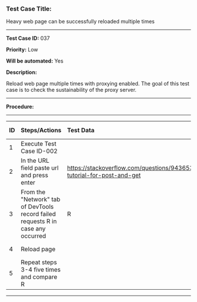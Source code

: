 
### Test Case Title: ###

 Heavy web page can be successfully reloaded multiple times										

---

**Test Case ID:** 037

**Priority:** Low

**Will be automated:** Yes

**Description:**

Reload web page multiple times with proxying enabled. The goal of this test case
is to check the sustainability of the proxy server. 

---

**Procedure:**

___


|      ID       | Steps/Actions |  Test Data  | Expected Result |
| :------------ |:--------------| :---------- | :-------------- |
|       1       | Execute Test Case ID-002 |  |  |
|       2       | In the URL field paste url and press enter | https://stackoverflow.com/questions/9436534/ajax-tutorial-for-post-and-get  | Page loaded |
|       3       | From the "Network" tab of DevTools record failed requests R in case any occurred | R |  |
|       4       | Reload page |  | Page loaded |
|       5       | Repeat steps 3-4 five times and compare R |  | R0 = R1 = R2 = R3 = R4 |

---

